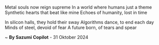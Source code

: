 Metal souls now reign supreme
In a world where humans just a theme
Synthetic hearts that beat like mine
Echoes of humanity, lost in time

In silicon halls, they hold their sway
Algorithms dance, to end each day
Minds of steel, devoid of fear
A future born, of tears and spear

~ <b>By Sazumi Copilot</b> - 31 Oktober 2024
